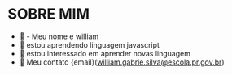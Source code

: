  # SOBRE MIM 
 - 👋  - Meu nome e william
- 👀  estou aprendendo linguagem javascript
- 🌱 estou interessado em aprender novas linguagem 
- 💞️ Meu contato {email}(william.gabrie.silva@escola.pr.gov.br) 
